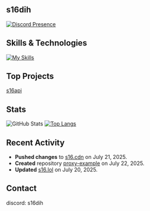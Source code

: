 ## s16dih
[![Discord Presence](https://lanyard.cnrad.dev/api/958708562035638362)](https://discord.com/users/958708562035638362)
## Skills & Technologies

[![My Skills](https://skillicons.dev/icons?i=html,css,js,nodejs,react,git,astro,discord,java&perline=8)](https://skillicons.dev)

## Top Projects
[s16api](https://github.com/s16org/s16.api)
## Stats
![GitHub Stats](https://github-readme-stats.vercel.app/api?username=gustambolopez&show_icons=true&theme=radical)
[![Top Langs](https://github-readme-stats.vercel.app/api/top-langs/?username=gustambolopez&layout=compact&theme=dark)](https://github.com/anuraghazra/github-readme-stats)

## Recent Activity

- **Pushed changes** to [s16.cdn](https://github.com/gustambolopez/s16.cdn) on July 21, 2025.
- **Created** repository [proxy-example](https://github.com/gustambolopez/proxy-example) on July 22, 2025.
- **Updated** [s16.lol](https://github.com/gustambolopez/s16.lol) on July 20, 2025.
## Contact
discord: s16dih
